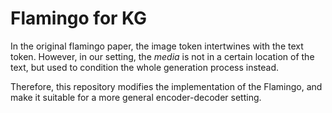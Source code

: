 # Flamingo for KG

In the original flamingo paper, the image token intertwines with the text token. However, in our setting, the *media* is not in a certain location of the text, but used to condition the whole generation process instead.

Therefore, this repository modifies the implementation of the Flamingo, and make it suitable for a more general encoder-decoder setting.
